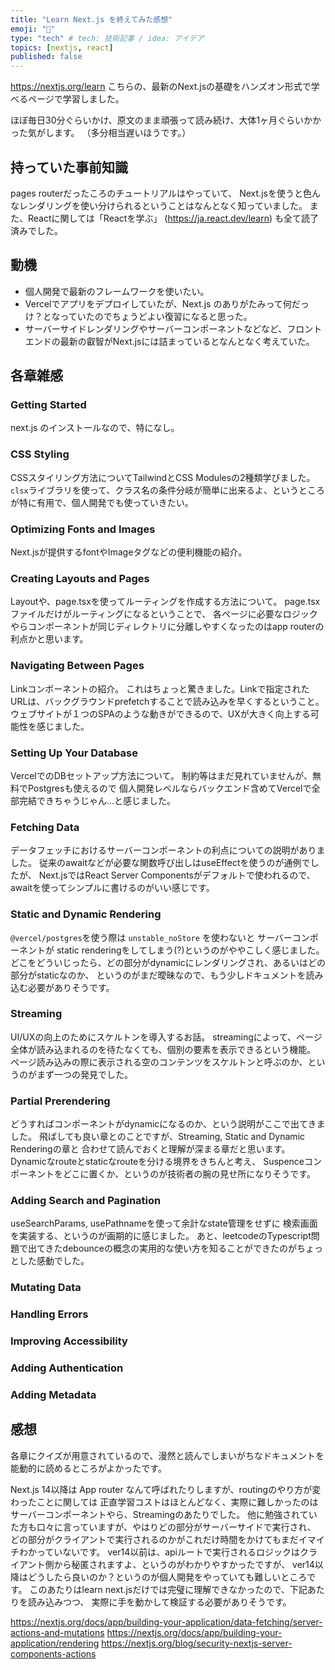```yaml
---
title: "Learn Next.js を終えてみた感想"
emoji: "👋"
type: "tech" # tech: 技術記事 / idea: アイデア
topics: [nextjs, react]
published: false
---
```


https://nextjs.org/learn
こちらの、最新のNext.jsの基礎をハンズオン形式で学べるページで学習しました。

ほぼ毎日30分ぐらいかけ、原文のまま頑張って読み続け、大体1ヶ月ぐらいかかった気がします。
（多分相当遅いほうです。）

## 持っていた事前知識
pages routerだったころのチュートリアルはやっていて、
Next.jsを使うと色んなレンダリングを使い分けられるということはなんとなく知っていました。
また、Reactに関しては「Reactを学ぶ」 (https://ja.react.dev/learn) も全て読了済みでした。

## 動機
- 個人開発で最新のフレームワークを使いたい。
- Vercelでアプリをデプロイしていたが、Next.js のありがたみって何だっけ？となっていたのでちょうどよい復習になると思った。
- サーバーサイドレンダリングやサーバーコンポーネントなどなど、フロントエンドの最新の叡智がNext.jsには詰まっているとなんとなく考えていた。

## 各章雑感

### Getting Started
next.js のインストールなので、特になし。

### CSS Styling
CSSスタイリング方法についてTailwindとCSS Modulesの2種類学びました。
`clsx`ライブラリを使って、クラス名の条件分岐が簡単に出来るよ、というところが特に有用で、個人開発でも使っていきたい。

### Optimizing Fonts and Images
Next.jsが提供するfontやImageタグなどの便利機能の紹介。

### Creating Layouts and Pages
Layoutや、page.tsxを使ってルーティングを作成する方法について。
page.tsxファイルだけがルーティングになるということで、
各ページに必要なロジックやらコンポーネントが同じディレクトリに分離しやすくなったのはapp routerの利点かと思います。

### Navigating Between Pages
Linkコンポーネントの紹介。
これはちょっと驚きました。Linkで指定されたURLは、バックグラウンドprefetchすることで読み込みを早くするということ。
ウェブサイトが１つのSPAのような動きができるので、UXが大きく向上する可能性を感じました。

### Setting Up Your Database
VercelでのDBセットアップ方法について。
制約等はまだ見れていませんが、無料でPostgresも使えるので
個人開発レベルならバックエンド含めてVercelで全部完結できちゃうじゃん...と感じました。

### Fetching Data
データフェッチにおけるサーバーコンポーネントの利点についての説明がありました。
従来のawaitなどが必要な関数呼び出しはuseEffectを使うのが通例でしたが、
Next.jsではReact Server Componentsがデフォルトで使われるので、
awaitを使ってシンプルに書けるのがいい感じです。

### Static and Dynamic Rendering
`@vercel/postgres`を使う際は `unstable_noStore` を使わないと
サーバーコンポーネントが static renderingをしてしまう(?)というのがややこしく感じました。
どこをどういじったら、どの部分がdynamicにレンダリングされ、あるいはどの部分がstaticなのか、
というのがまだ曖昧なので、もう少しドキュメントを読み込む必要がありそうです。

### Streaming
UI/UXの向上のためにスケルトンを導入するお話。
streamingによって、ページ全体が読み込まれるのを待たなくても、個別の要素を表示できるという機能。
ページ読み込みの際に表示される空のコンテンツをスケルトンと呼ぶのか、というのがまず一つの発見でした。

### Partial Prerendering
どうすればコンポーネントがdynamicになるのか、という説明がここで出てきました。
飛ばしても良い章とのことですが、Streaming, Static and Dynamic Renderingの章と
合わせて読んでおくと理解が深まる章だと思います。
Dynamicなrouteとstaticなrouteを分ける境界をきちんと考え、
Suspenceコンポーネントをどこに置くか、というのが技術者の腕の見せ所になりそうです。

### Adding Search and Pagination
useSearchParams, usePathnameを使って余計なstate管理をせずに
検索画面を実装する、というのが画期的に感じました。
あと、leetcodeのTypescript問題で出てきたdebounceの概念の実用的な使い方を知ることができたのがちょっとした感動でした。

### Mutating Data
### Handling Errors
### Improving Accessibility
### Adding Authentication
### Adding Metadata

## 感想
各章にクイズが用意されているので、漫然と読んでしまいがちなドキュメントを能動的に読めるところがよかったです。

Next.js 14以降は App router なんて呼ばれたりしますが、routingのやり方が変わったことに関しては
正直学習コストはほとんどなく、実際に難しかったのはサーバーコンポーネントやら、Streamingのあたりでした。
他に勉強されていた方も口々に言っていますが、やはりどの部分がサーバーサイドで実行され、
どの部分がクライアントで実行されるのかがこれだけ時間をかけてもまだイマイチわかっていないです。
ver14以前は、apiルートで実行されるロジックはクライアント側から秘匿されますよ、というのがわかりやすかったですが、
ver14以降はどうしたら良いのか？というのが個人開発をやっていても難しいところです。
このあたりはlearn next.jsだけでは完璧に理解できなかったので、下記あたりを読み込みつつ、
実際に手を動かして検証する必要がありそうです。

https://nextjs.org/docs/app/building-your-application/data-fetching/server-actions-and-mutations
https://nextjs.org/docs/app/building-your-application/rendering
https://nextjs.org/blog/security-nextjs-server-components-actions
